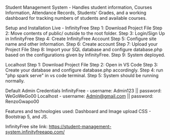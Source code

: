 Student Management System - Handles student information, Courses Information, Attendance Records, Students' Grades, and a working dashboard for tracking numbers of students and available courses.


Setup and Installation
Live - InfinityFree
Step 1: Download Project File
Step 2: Move contents of public/ outside to the root folder.
Step 3: Login/Sign Up in InfinityFree
Step 4: Create InfinityFree Account
Step 5: Configure site name and other information.
Step 6: Create account
Step 7: Upload your Project File
Step 8: Import your SQL database and configure database.php based on the configurations given by InfinityFree.
Step 9: System deployed.

Localhost
Step 1: Download Project File
Step 2: Open in VS Code
Step 3: Create your database and configure database.php accordingly.
Step 4: run "php spark serve" in vs code terminal.
Step 5: System should be running normally.

Default Admin Credentials
InfinityFree - username: Admin123 || password: WeGoWeGo00
Localhost - username: Admin@gmail.com || password: RenzoGwapo00

Features and technologies used:
Dashboard and Image upload
CSS - Bootstrap 5, and JS.

InfinityFree site link:
https://student-management-system.infinityfreeapp.com/
